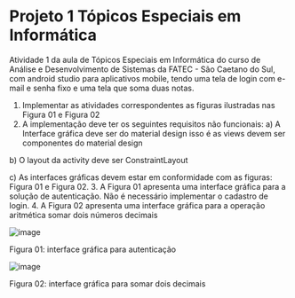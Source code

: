 # Projeto 1 Tópicos Especiais em Informática
Atividade 1 da aula de Tópicos Especiais em Informática do curso de Análise e Desenvolvimento de Sistemas da FATEC - São Caetano do Sul, com android studio para aplicativos mobile, tendo uma tela de login com e-mail e senha fixo e uma tela que soma duas notas.

1.	Implementar as atividades correspondentes as figuras ilustradas nas Figura 01 e Figura 02   
2.	A implementação deve ter os seguintes requisitos não funcionais:
a)	A Interface gráfica deve ser do material design isso é as views devem ser componentes do material design 

b)	O layout da activity deve ser ConstraintLayout  

c)	As interfaces gráficas devem estar em conformidade com as figuras:  Figura 01 e Figura 02. 
3.	A Figura 01 apresenta uma interface gráfica para a solução de autenticação. Não é necessário implementar o cadastro de login.
4.	A Figura 02 apresenta uma interface gráfica para a operação aritmética somar dois números decimais  


![image](https://user-images.githubusercontent.com/54014398/136127851-9a0156c7-9da6-47a5-8958-bb7f7c81b6b0.png)

Figura 01: interface gráfica para autenticação  
 
![image](https://user-images.githubusercontent.com/54014398/136127877-c394705a-05d7-43f5-a805-f0e3716290ee.png)

Figura 02: interface gráfica para somar dois decimais 

